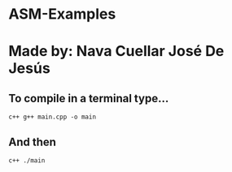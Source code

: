 # ASM-Examples 
# Made by: Nava Cuellar José De Jesús

## To compile in a terminal type...

`c++
g++ main.cpp -o main
`
## And then
`c++
./main
`
